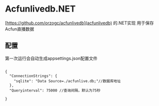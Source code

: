 ﻿# Acfunlivedb.NET
[https://github.com/orzogc/acfunlivedb](acfunlivedb) 的.NET实现
用于保存Acfun直播数据

## 配置
第一次运行会自动生成appsettings.json配置文件

```

{
  "ConnectionStrings": {
    "sqlite": "Data Source=./acfunlive.db;"//数据库地址
  },
  "Queryinterval": 75000 //查询间隔，默认为75秒

}

```

